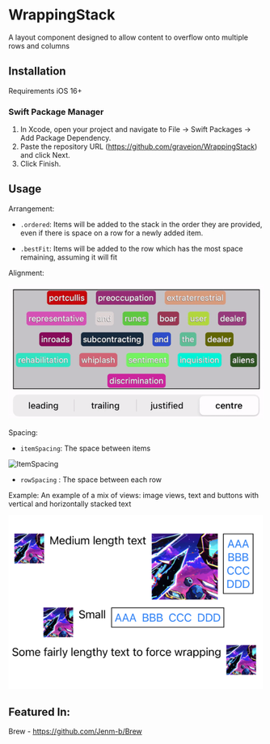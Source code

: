 # WrappingStack
A layout component designed to allow content to overflow onto multiple rows and columns


## Installation
Requirements iOS 16+

### Swift Package Manager 
1. In Xcode, open your project and navigate to File → Swift Packages → Add Package Dependency.
2. Paste the repository URL (https://github.com/graveion/WrappingStack) and click Next.
4. Click Finish.

## Usage

Arrangement:
* `.ordered`: Items will be added to the stack in the order they are provided, even if there is space on a row for a newly added item.

* `.bestFit`: Items will be added to the row which has the most space remaining, assuming it will fit 

Alignment:

![Alignment](./alignment.gif?raw=true)

Spacing:
* `itemSpacing`: The space between items

![ItemSpacing](./itemSpacing.gif?raw=true)

* `rowSpacing` : The space between each row


Example:
An example of a mix of views: image views, text and buttons with vertical and horizontally stacked text

![Mixed Views](./mixedViewsWrapping.png)

## Featured In:

Brew - https://github.com/Jenm-b/Brew 
